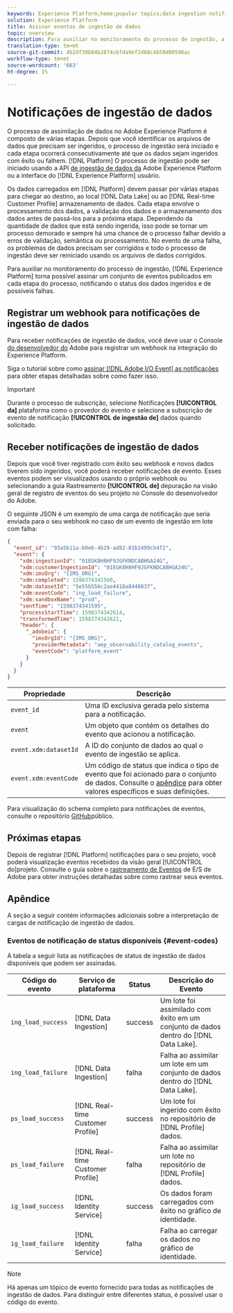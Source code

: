 ```yaml
---
keywords: Experience Platform;home;popular topics;data ingestion notifications;notifications;subscribe events;data ingestion status events;status events;subscribe;status notifications;
solution: Experience Platform
title: Assinar eventos de ingestão de dados
topic: overview
description: Para auxiliar no monitoramento do processo de ingestão, a Adobe Experience Platform possibilita a assinatura de um conjunto de eventos publicados em cada etapa do processo, notificando o status dos dados ingeridos e de possíveis falhas.
translation-type: tm+mt
source-git-commit: 4b2df39b84b2874cbfda9ef2d68c4b50d00596ac
workflow-type: tm+mt
source-wordcount: '663'
ht-degree: 1%

---
```



# Notificações de ingestão de dados

O processo de assimilação de dados no Adobe Experience Platform é composto de várias etapas. Depois que você identificar os arquivos de dados que precisam ser ingeridos, o processo de ingestão será iniciado e cada etapa ocorrerá consecutivamente até que os dados sejam ingeridos com êxito ou falhem. [!DNL Platform] O processo de ingestão pode ser iniciado usando a API [de ingestão de dados da](https://www.adobe.io/apis/experienceplatform/home/api-reference.html#!acpdr/swagger-specs/ingest-api.yaml) Adobe Experience Platform ou a interface do [!DNL Experience Platform] usuário.

Os dados carregados em [!DNL Platform] devem passar por várias etapas para chegar ao destino, ao local [!DNL Data Lake] ou ao [!DNL Real-time Customer Profile] armazenamento de dados. Cada etapa envolve o processamento dos dados, a validação dos dados e o armazenamento dos dados antes de passá-los para a próxima etapa. Dependendo da quantidade de dados que está sendo ingerida, isso pode se tornar um processo demorado e sempre há uma chance de o processo falhar devido a erros de validação, semântica ou processamento. No evento de uma falha, os problemas de dados precisam ser corrigidos e todo o processo de ingestão deve ser reiniciado usando os arquivos de dados corrigidos.

Para auxiliar no monitoramento do processo de ingestão, [!DNL Experience Platform] torna possível assinar um conjunto de eventos publicados em cada etapa do processo, notificando o status dos dados ingeridos e de possíveis falhas.

## Registrar um webhook para notificações de ingestão de dados

Para receber notificações de ingestão de dados, você deve usar o Console [do desenvolvedor do](https://www.adobe.com/go/devs_console_ui) Adobe para registrar um webhook na integração do Experience Platform.

Siga o tutorial sobre como [assinar [!DNL Adobe I/O Event] as notificações](../../observability/notifications/subscribe.md) para obter etapas detalhadas sobre como fazer isso.

>[!IMPORTANT]
>
>Durante o processo de subscrição, selecione Notificações **[!UICONTROL da]** plataforma como o provedor do evento e selecione a subscrição de evento de notificação **[!UICONTROL de ingestão de]** dados quando solicitado.

## Receber notificações de ingestão de dados

Depois que você tiver registrado com êxito seu webhook e novos dados tiverem sido ingeridos, você poderá receber notificações de evento. Esses eventos podem ser visualizados usando o próprio webhook ou selecionando a guia Rastreamento **[!UICONTROL de]** depuração na visão geral de registro de eventos do seu projeto no Console do desenvolvedor do Adobe.

O seguinte JSON é um exemplo de uma carga de notificação que seria enviada para o seu webhook no caso de um evento de ingestão em lote com falha:

```json
{
  "event_id": "93a5b11a-b0e6-4b29-ad82-81b1499cb4f2",
  "event": {
    "xdm:ingestionId": "01EGK8H8HF9JGFKNDCABHGA24G",
    "xdm:customerIngestionId": "01EGK8H8HF9JGFKNDCABHGA24G",
    "xdm:imsOrg": "{IMS_ORG}",
    "xdm:completed": 1598374341560,
    "xdm:datasetId": "5e55b556c2ae4418a8446037",
    "xdm:eventCode": "ing_load_failure",
    "xdm:sandboxName": "prod",
    "sentTime": "1598374341595",
    "processStartTime": 1598374342614,
    "transformedTime": 1598374342621,
    "header": {
      "_adobeio": {
        "imsOrgId": "{IMS_ORG}",
        "providerMetadata": "aep_observability_catalog_events",
        "eventCode": "platform_event"
      }
    }
  }
}
```

| Propriedade | Descrição |
| --- | --- |
| `event_id` | Uma ID exclusiva gerada pelo sistema para a notificação. |
| `event` | Um objeto que contém os detalhes do evento que acionou a notificação. |
| `event.xdm:datasetId` | A ID do conjunto de dados ao qual o evento de ingestão se aplica. |
| `event.xdm:eventCode` | Um código de status que indica o tipo de evento que foi acionado para o conjunto de dados. Consulte o [apêndice](#event-codes) para obter valores específicos e suas definições. |

Para visualização do schema completo para notificações de eventos, consulte o repositório [GitHub](https://github.com/adobe/xdm/blob/master/schemas/notifications/ingestion.schema.json)público.

## Próximas etapas

Depois de registrar [!DNL Platform] notificações para o seu projeto, você poderá visualização eventos recebidos da visão geral [!UICONTROL do]projeto. Consulte o guia sobre o [rastreamento de Eventos](https://www.adobe.io/apis/experienceplatform/events/docs.html#!adobedocs/adobeio-events/master/support/tracing.md) de E/S de Adobe para obter instruções detalhadas sobre como rastrear seus eventos.

## Apêndice

A seção a seguir contém informações adicionais sobre a interpretação de cargas de notificação de ingestão de dados.

### Eventos de notificação de status disponíveis {#event-codes}

A tabela a seguir lista as notificações de status de ingestão de dados disponíveis que podem ser assinadas.

| Código do evento | Serviço de plataforma | Status | Descrição do Evento |
| --- | ---------------- | ------ | ----------------- |
| `ing_load_success` | [!DNL Data Ingestion] | success | Um lote foi assimilado com êxito em um conjunto de dados dentro do [!DNL Data Lake]. |
| `ing_load_failure` | [!DNL Data Ingestion] | falha | Falha ao assimilar um lote em um conjunto de dados dentro do [!DNL Data Lake]. |
| `ps_load_success` | [!DNL Real-time Customer Profile] | success | Um lote foi ingerido com êxito no repositório de [!DNL Profile] dados. |
| `ps_load_failure` | [!DNL Real-time Customer Profile] | falha | Falha ao assimilar um lote no repositório de [!DNL Profile] dados. |
| `ig_load_success` | [!DNL Identity Service] | success | Os dados foram carregados com êxito no gráfico de identidade. |
| `ig_load_failure` | [!DNL Identity Service] | falha | Falha ao carregar os dados no gráfico de identidade. |

>[!NOTE]
>
>Há apenas um tópico de evento fornecido para todas as notificações de ingestão de dados. Para distinguir entre diferentes status, é possível usar o código do evento.